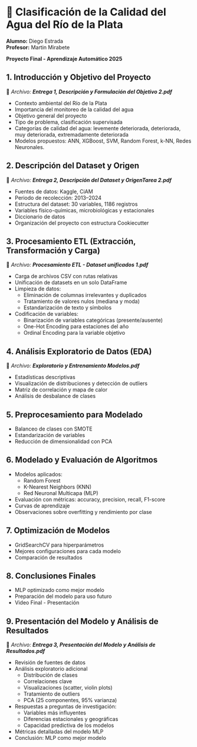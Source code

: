 # 🧪 Clasificación de la Calidad del Agua del Río de la Plata

**Alumno:** Diego Estrada  
**Profesor:** Martin Mirabete

**Proyecto Final - Aprendizaje Automático 2025**  

## 1. Introducción y Objetivo del Proyecto
📄 _Archivo: **Entrega 1, Descripción y Formulación del Objetivo 2.pdf**_
- Contexto ambiental del Río de la Plata
- Importancia del monitoreo de la calidad del agua
- Objetivo general del proyecto
- Tipo de problema, clasificación supervisada
- Categorías de calidad del agua: levemente deteriorada, deteriorada, muy deteriorada, extremadamente deteriorada
- Modelos propuestos: ANN, XGBoost, SVM, Random Forest, k-NN, Redes Neuronales.

## 2. Descripción del Dataset y Origen
📄 _Archivo: **Entrega 2, Descripción del Dataset y OrigenTarea 2.pdf**_
- Fuentes de datos: Kaggle, CiAM
- Periodo de recolección: 2013–2024
- Estructura del dataset: 30 variables, 1186 registros
- Variables físico-químicas, microbiológicas y estacionales
- Diccionario de datos
- Organización del proyecto con estructura Cookiecutter

## 3. Procesamiento ETL (Extracción, Transformación y Carga)
📄 _Archivo: **Procesamiento ETL - Dataset unificados 1.pdf**_
- Carga de archivos CSV con rutas relativas
- Unificación de datasets en un solo DataFrame
- Limpieza de datos:
  - Eliminación de columnas irrelevantes y duplicados
  - Tratamiento de valores nulos (mediana y moda)
  - Estandarización de texto y símbolos
- Codificación de variables:
  - Binarización de variables categóricas (presente/ausente)
  - One-Hot Encoding para estaciones del año
  - Ordinal Encoding para la variable objetivo

## 4. Análisis Exploratorio de Datos (EDA)
📄 _Archivo: **Exploratorio y Entrenamiento Modelos.pdf**_
- Estadísticas descriptivas
- Visualización de distribuciones y detección de outliers
- Matriz de correlación y mapa de calor
- Análisis de desbalance de clases

## 5. Preprocesamiento para Modelado
- Balanceo de clases con SMOTE
- Estandarización de variables
- Reducción de dimensionalidad con PCA

## 6. Modelado y Evaluación de Algoritmos
- Modelos aplicados:
  - Random Forest
  - K-Nearest Neighbors (KNN)
  - Red Neuronal Multicapa (MLP)
- Evaluación con métricas: accuracy, precision, recall, F1-score
- Curvas de aprendizaje
- Observaciones sobre overfitting y rendimiento por clase

## 7. Optimización de Modelos
- GridSearchCV para hiperparámetros
- Mejores configuraciones para cada modelo
- Comparación de resultados

## 8. Conclusiones Finales
- MLP optimizado como mejor modelo
- Preparación del modelo para uso futuro
- Video Final - Presentación

## 9. Presentación del Modelo y Análisis de Resultados  
📄 _Archivo: **Entrega 3, Presentación del Modelo y Análisis de Resultados.pdf**_
- Revisión de fuentes de datos  
- Análisis exploratorio adicional  
  - Distribución de clases  
  - Correlaciones clave  
  - Visualizaciones (scatter, violin plots)  
  - Tratamiento de outliers  
  - PCA (25 componentes, 95% varianza)  
- Respuestas a preguntas de investigación:  
  - Variables más influyentes  
  - Diferencias estacionales y geográficas  
  - Capacidad predictiva de los modelos  
- Métricas detalladas del modelo MLP
- Conclusión: MLP como mejor modelo  
